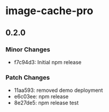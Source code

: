 # image-cache-pro

## 0.2.0

### Minor Changes

- f7c94d3: Initial npm release

### Patch Changes

- 11aa593: removed demo deployment
- e6c03ee: npm release
- 8e27de5: npm release test
